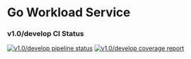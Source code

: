# Go Workload Service

### v1.0/develop CI Status
[![v1.0/develop pipeline status](https://gitlab.devtools.intel.com/sst/isecl/workload-service/badges/v1.0/develop/pipeline.svg)](https://gitlab.devtools.intel.com/sst/isecl/workload-service/commits/v1.0/develop)
[![v1.0/develop coverage report](https://gitlab.devtools.intel.com/sst/isecl/workload-service/badges/v1.0/develop/coverage.svg)](https://gitlab.devtools.intel.com/sst/isecl/workload-service/commits/v1.0/develop)

